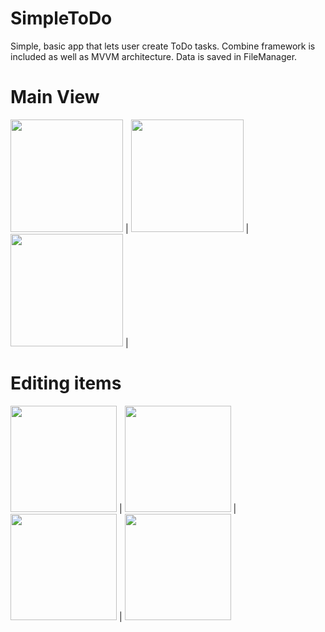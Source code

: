 # SimpleToDo

Simple, basic app that lets user create ToDo tasks. Combine framework is included as well as MVVM architecture. Data is saved in FileManager. 

# Main View


<img src = "https://user-images.githubusercontent.com/100759669/169269473-9116fe39-218e-493c-a53c-bd532c96468d.png" width=180> | <img src = "https://user-images.githubusercontent.com/100759669/169269480-3b0369b9-30fb-4df1-981d-552fdf1b3948.png" width=180> | <img src = "https://user-images.githubusercontent.com/100759669/169269482-72f77fa3-ce7c-42be-bdcf-16eb2f78f922.png" width=180> |


# Editing items


<img src = "https://user-images.githubusercontent.com/100759669/169269487-9ca9baea-e586-44a3-86e5-a075eafebb9d.png" width=170> | <img src = "https://user-images.githubusercontent.com/100759669/169269491-077b34da-3194-4a79-8169-cb6b56fcd0ab.png" width=170> | <img src = "https://user-images.githubusercontent.com/100759669/169269493-b8d25198-f739-46a8-9c22-5412f72d5154.png" width=170> | <img src = "https://user-images.githubusercontent.com/100759669/169269495-7406b766-78ac-460f-bad6-e8dc2e93e773.png" width=170> 
